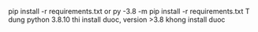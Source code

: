 pip install -r requirements.txt
or py -3.8 -m pip install -r requirements.txt
T dung python 3.8.10 thi install duoc, version >3.8 khong install duoc